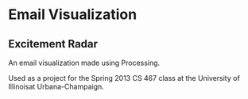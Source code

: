 Email Visualization
==================
Excitement Radar
----------------

An email visualization made using Processing.

Used as a project for the Spring 2013 CS 467 class at the University of Illinoisat Urbana-Champaign.
